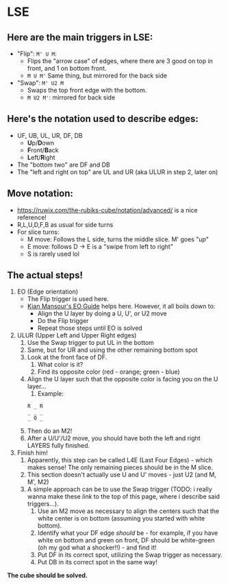 # LSE

## Here are the main triggers in LSE:
- "Flip": `M' U M`:
  - Flips the "arrow case" of edges, where there are 3 good on top in front, and 1 on bottom front.
  - `M U M'` Same thing, but mirrored for the back side
- "Swap": `M' U2 M`
  - Swaps the top front edge with the bottom.
  - `M U2 M'`: mirrored for back side

## Here's the notation used to describe edges:
- UF, UB, UL, UR, DF, DB
  - **U**p/**D**own 
  <!-- - that line above looks awful without the preview LOL -->
  - **F**ront/**B**ack
  - **L**eft/**R**ight
- The "bottom two" are DF and DB
- The "left and right on top" are UL and UR (aka ULUR in step 2, later on)


## Move notation:
- https://ruwix.com/the-rubiks-cube/notation/advanced/ is a nice reference!
- R,L,U,D,F,B as usual for side turns
- For slice turns:
  - M move: Follows the L side, turns the middle slice. M' goes "*up*"
  - E move: follows D -> E is a "swipe from left to right"
  - S is rarely used lol

## The actual steps!
1. EO (Edge orientation)
   - The Flip trigger is used here.
   - [Kian Mansour's EO Guide](https://docs.google.com/document/d/1dFXRcw29cS6h59j0qoZniA-qo232vQ7Sg9dCVX1zppE/edit) helps here. However, it all boils down to:
     - Align the U layer by doing a U, U', or U2 move
     - Do the Flip trigger
     - Repeat those steps until EO is solved
2. ULUR (Upper Left and Upper Right edges)
   1. Use the Swap trigger to put UL in the bottom
   2. Same, but for UR and using the other remaining bottom spot
   3. Look at the front face of DF.
      1. What color is it?
      2. Find its opposite color (red - orange; green - blue)
   4. Align the U layer such that the opposite color is facing you on the U layer...
      1. Example:
        ```
        R _ R
        _ _ _
        _ O _
        ```
   5. Then do an M2!
   6. After a U/U'/U2 move, you should have both the left and right LAYERS fully finished.
3. Finish him!
   1. Apparently, this step can be called L4E (Last Four Edges) - which makes sense! The only remaining pieces should be in the M slice. 
   2. This section doesn't actually use U and U' moves - just U2 (and M, M', M2)
   3. A simple approach can be to use the Swap trigger (TODO: i really wanna make these *link* to the top of this page, where i describe said triggers...).
      1. Use an M2 move as necessary to align the centers such that the white center is on bottom (assuming you started with white bottom).
      2. Identify what your DF edge *should* be - for example, if you have white on bottom and green on front, DF should be white-green (oh my god what a shocker!!) - and find it!
      3. Put DF in its correct spot, utilizing the Swap trigger as necessary.
      4. Put DB in its correct spot in the same way!
   

**The cube should be solved.**
